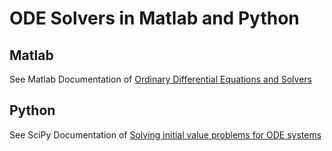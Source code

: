 # ODE Solvers in Matlab and Python
## Matlab

See Matlab Documentation of [Ordinary Differential Equations and Solvers](https://www.mathworks.com/help/matlab/ordinary-differential-equations.html)

## Python

See SciPy Documentation of [Solving initial value problems for ODE systems](https://docs.scipy.org/doc/scipy/reference/integrate.html#solving-initial-value-problems-for-ode-systems)




